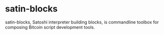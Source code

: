 satin-blocks
============

satin-blocks, Satoshi interpreter building blocks, is commandline toolbox for composing Bitcoin script development tools.